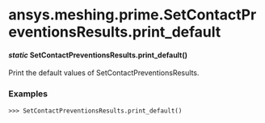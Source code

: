 # ansys.meshing.prime.SetContactPreventionsResults.print_default

#### *static* SetContactPreventionsResults.print_default()

Print the default values of SetContactPreventionsResults.

### Examples

```pycon
>>> SetContactPreventionsResults.print_default()
```

<!-- !! processed by numpydoc !! -->
